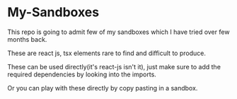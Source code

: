 # My-Sandboxes

This repo is going to admit few of my sandboxes which I have tried over few months back.

These are react js, tsx elements rare to find and difficult to produce.

These can be used directly(it's react-js isn't it), just make sure to add the required dependencies by looking into the imports.

Or you can play with these directly by copy pasting in a sandbox.
